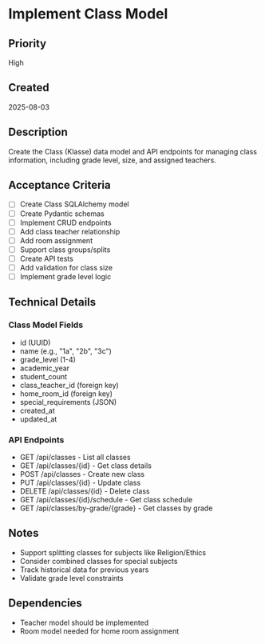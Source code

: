 # Implement Class Model

## Priority
High

## Created
2025-08-03

## Description
Create the Class (Klasse) data model and API endpoints for managing class information, including grade level, size, and assigned teachers.

## Acceptance Criteria
- [ ] Create Class SQLAlchemy model
- [ ] Create Pydantic schemas
- [ ] Implement CRUD endpoints
- [ ] Add class teacher relationship
- [ ] Add room assignment
- [ ] Support class groups/splits
- [ ] Create API tests
- [ ] Add validation for class size
- [ ] Implement grade level logic

## Technical Details
### Class Model Fields
- id (UUID)
- name (e.g., "1a", "2b", "3c")
- grade_level (1-4)
- academic_year
- student_count
- class_teacher_id (foreign key)
- home_room_id (foreign key)
- special_requirements (JSON)
- created_at
- updated_at

### API Endpoints
- GET /api/classes - List all classes
- GET /api/classes/{id} - Get class details
- POST /api/classes - Create new class
- PUT /api/classes/{id} - Update class
- DELETE /api/classes/{id} - Delete class
- GET /api/classes/{id}/schedule - Get class schedule
- GET /api/classes/by-grade/{grade} - Get classes by grade

## Notes
- Support splitting classes for subjects like Religion/Ethics
- Consider combined classes for special subjects
- Track historical data for previous years
- Validate grade level constraints

## Dependencies
- Teacher model should be implemented
- Room model needed for home room assignment